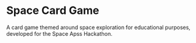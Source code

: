 # Space Card Game
A card game themed around space exploration for educational purposes, developed for the Space Apss Hackathon.